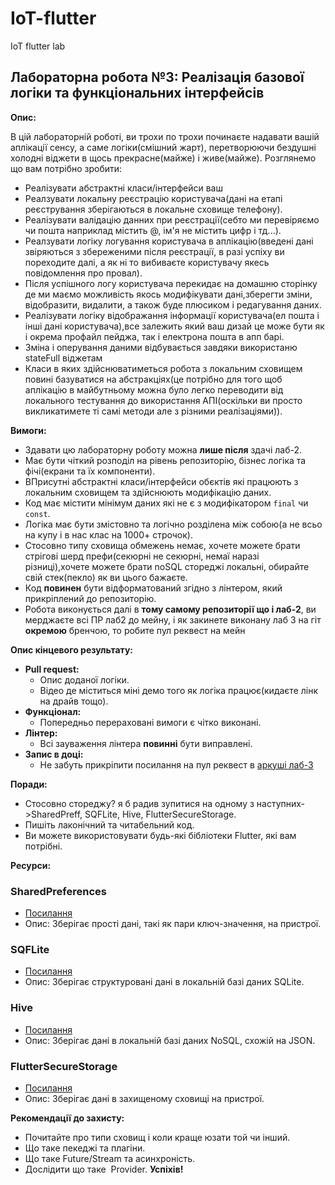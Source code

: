 # IoT-flutter
IoT flutter lab
## Лабораторна робота №3: Реалізація базової логіки та функціональних інтерфейсів

**Опис:**

В цій лабораторній роботі, ви трохи по трохи починаєте надавати вашій аплікації сенсу, а саме логіки(смішний жарт), перетворюючи бездушні холодні віджети в щось прекрасне(майже) і живе(майже). Розглянемо що вам потрібно зробити:

* Реалізувати абстрактні класи/інтерфейси ваш
* Реалзувати локальну реєстрацію користувача(дані на етапі реєстрування зберігаються в локальне сховище телефону).
* Реалізувати валідацію данних при реєстрації(себто ми перевіряємо чи пошта наприклад містить @, ім'я не містить цифр і тд...).
* Реалзувати логіку логування користувача в аплікацію(введені дані звіряються з збереженими після реєстрації, в разі успіху ви пореходите далі, а як ні то вибиваєте користувачу якесь повідомлення про провал).
* Після успішного логу користувача перекидає на домашню сторінку де ми маємо можливість якось модифікувати дані,зберегти зміни, відобразити, видалити, а також буде плюсиком і редагування даних.
* Реалізувати логіку відображання інформації користувача(ел пошта і інші дані користувача),все залежить який ваш дизай це може бути як і окрема профайл пейджа, так і електрона пошта в апп барі.
* Зміна і оперування даними відбувається завдяки використаню stateFull віджетам
* Класи в яких здійснюватиметься робота з локальним сховищем повині базуватися на абстракціях(це потрібно для того щоб аплікацію в майбутньому можна було легко переводити від локального тестування до використання АПІ(оскільки ви просто викликатимете ті самі методи але з різними реалізаціями)).


      
**Вимоги:**

* Здавати цю лабораторну роботу можна **лише після** здачі лаб-2.
* Має бути чіткий розподіл на рівень репозиторію, бізнес логіка та фічі(екрани та їх компоненти).
* ВПрисутні абстрактні класи/інтерфейси обєктів які працюють з локальним сховищем та здійснюють модифікацію даних.
* Код має містити мінімум даних які не є з модифікатором `final` чи `const`.
* Логіка має бути змістовно та логічно розділена між собою(а не всьо на купу і в нас клас на 1000+ строчок).
* Стосовно типу сховища обмежень немає, хочете можете брати стрігові шерд префи(секюрні не секюрні, немаї наразі різниці),хочете можете брати noSQL стореджі локальні, обирайте свій стек(пекло) як ви цього бажаєте.
* Код **повинен** бути відформатований згідно з лінтером, який прикріплений до репозиторію.
* Робота виконується далі в **тому самому репозиторії що і лаб-2**, ви мерджаєте всі ПР лаб2 до мейну, і як закинете виконану лаб 3 на гіт **окремою** бренчою, то робите пул реквест на мейн


**Опис кінцевого результату:**

* **Pull request:**
    * Опис доданої логіки.
    * Відео де міститься міні демо того як логіка працює(кидаєте лінк на драйв тощо).
* **Функціонал:**
    * Попередньо перераховані вимоги є чітко виконані.
* **Лінтер:**
    * Всі зауваження лінтера **повинні** бути виправлені.
* **Запис в доці:**
    * Не забуть прикріпити посилання на пул реквест в [аркуші лаб-3](https://docs.google.com/spreadsheets/d/1nLum3uuoCSpKLCqLspGZ3342FEsU7ccmgYB9I54pKOM/edit#gid=518812626)


**Поради:**

* Cтосовно стореджу? я б радив зупитися на одному з наступних->SharedPreff, SQFLite, Hive, FlutterSecureStorage.
* Пишіть лаконічний та читабельний код.
* Ви можете використовувати будь-які бібліотеки Flutter, які вам потрібні.


**Ресурси:**
### SharedPreferences
* [Посилання](https://pub.dev/packages/shared_preferences)
* Опис: Зберігає прості дані, такі як пари ключ-значення, на пристрої.

### SQFLite
* [Посилання](https://pub.dev/packages/sqflite)
* Опис: Зберігає структуровані дані в локальній базі даних SQLite.

### Hive
* [Посилання](https://pub.dev/packages/hive)
* Опис: Зберігає дані в локальній базі даних NoSQL, схожій на JSON.

### FlutterSecureStorage
* [Посилання](https://pub.dev/packages/flutter_secure_storage)
* Опис: Зберігає дані в захищеному сховищі на пристрої.

**Рекомендації до захисту:**

* Почитайте про типи сховищ і коли краще юзати той чи інший.
* Що таке пекеджі та плагіни.
* Що таке Future/Stream та асинхроність.
* Дослідити що таке  Provider.
**Успіхів!**
